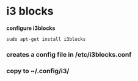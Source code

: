 # i3 blocks

**configure i3blocks**

    sudo apt-get install i3blocks

### creates a config file in /etc/i3blocks.conf
### copy to ~/.config/i3/